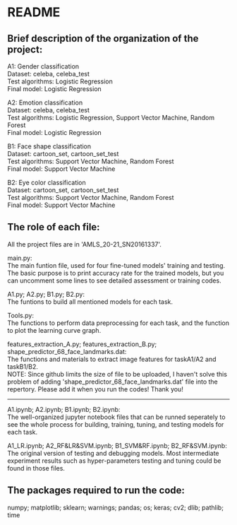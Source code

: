 # README
## Brief description of the organization of the project:
A1: Gender classification  
Dataset: celeba, celeba_test  
Test algorithms: Logistic Regression  
Final model: Logistic Regression

A2: Emotion classification  
Dataset: celeba, celeba_test  
Test algorithms: Logistic Regression, Support Vector Machine, Random Forest  
Final model: Logistic Regression

B1: Face shape classification  
Dataset: cartoon_set, cartoon_set_test  
Test algorithms: Support Vector Machine, Random Forest  
Final model: Support Vector Machine 

B2: Eye color classification  
Dataset: cartoon_set, cartoon_set_test  
Test algorithms: Support Vector Machine, Random Forest  
Final model: Support Vector Machine  
    
## The role of each file:
All the project files are in 'AMLS_20-21_SN20161337'.

main.py:  
The main funtion file, used for four fine-tuned models' training and testing. The basic purpose is to print accuracy rate for the trained models, but you can uncomment some lines to see detailed assessment or training codes.

A1.py; A2.py; B1.py; B2.py:  
The funtions to build all mentioned models for each task.

Tools.py:  
The functions to perform data preprocessing for each task, and the function to plot the learning curve graph.

features_extraction_A.py; features_extraction_B.py; shape_predictor_68_face_landmarks.dat:  
The functions and materials to extract image features for taskA1/A2 and taskB1/B2.  
NOTE: Since github limits the size of file to be uploaded, I haven't solve this problem of adding 'shape_predictor_68_face_landmarks.dat' file into the repertory. Please add it when you run the codes! Thank you!

---------------------------------------------

A1.ipynb; A2.ipynb; B1.ipynb; B2.ipynb:  
The well-organized jupyter notebook files that can be runned seperately to see the whole process for building, training, tuning, and testing models for each task.

A1_LR.ipynb; A2_RF&LR&SVM.ipynb; B1_SVM&RF.ipynb; B2_RF&SVM.ipynb:  
The original version of testing and debugging models. Most intermediate experiment results such as hyper-parameters testing and tuning could be found in those files.

## The packages required to run the code:
numpy; matplotlib; sklearn; warnings; pandas; os; keras; cv2; dlib; pathlib; time






